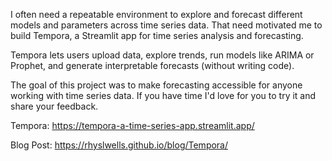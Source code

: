 I often need a repeatable environment to explore and forecast different models and parameters across time series data. That need motivated me to build Tempora, a Streamlit app for time series analysis and forecasting. 

Tempora lets users upload data, explore trends, run models like ARIMA or Prophet, and generate interpretable forecasts (without writing code). 

The goal of this project was to make forecasting accessible for anyone working with time series data. If you have time I'd love for you to try it and share your feedback.

Tempora: https://tempora-a-time-series-app.streamlit.app/

Blog Post: https://rhyslwells.github.io/blog/Tempora/